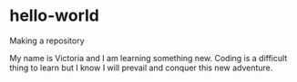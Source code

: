 # hello-world

Making a repository

My name is Victoria and I am learning something new. Coding is a difficult thing to learn but I know I will prevail and conquer this new adventure. 
